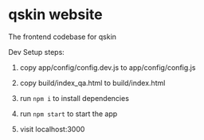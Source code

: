 # qskin website
The frontend codebase for qskin

Dev Setup steps:

1. copy app/config/config.dev.js to app/config/config.js

2. copy build/index_qa.html to build/index.html

3. run `npm i` to install dependencies

4. run `npm start` to start the app

5. visit localhost:3000
